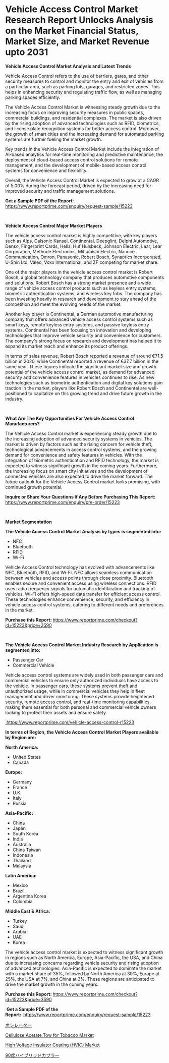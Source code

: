 <p><h1>Vehicle Access Control Market Research Report Unlocks Analysis on the Market Financial Status, Market Size, and Market Revenue upto 2031</h1></p><p><strong>Vehicle Access Control Market Analysis and Latest Trends</strong></p>
<p><p>Vehicle Access Control refers to the use of barriers, gates, and other security measures to control and monitor the entry and exit of vehicles from a particular area, such as parking lots, garages, and restricted zones. This helps in enhancing security and regulating traffic flow, as well as managing parking spaces efficiently.</p><p>The Vehicle Access Control Market is witnessing steady growth due to the increasing focus on improving security measures in public spaces, commercial buildings, and residential complexes. The market is also driven by the rising adoption of advanced technologies such as RFID, biometrics, and license plate recognition systems for better access control. Moreover, the growth of smart cities and the increasing demand for automated parking systems are further fueling the market growth.</p><p>Key trends in the Vehicle Access Control Market include the integration of AI-based analytics for real-time monitoring and predictive maintenance, the deployment of cloud-based access control solutions for remote management, and the development of mobile-based access control systems for convenience and flexibility.</p><p>Overall, the Vehicle Access Control Market is expected to grow at a CAGR of 5.00% during the forecast period, driven by the increasing need for improved security and traffic management solutions.</p></p>
<p><strong>Get a Sample PDF of the Report:&nbsp;</strong> <a href="https://www.reportprime.com/enquiry/request-sample/15223">https://www.reportprime.com/enquiry/request-sample/15223</a></p>
<p>&nbsp;</p>
<p><strong>Vehicle Access Control Major Market Players</strong></p>
<p><p>The vehicle access control market is highly competitive, with key players such as Alps, Calsonic Kansei, Continental, Deepglint, Delphi Automotive, Denso, Fingerprint Cards, Hella, Huf Hulsbeck, Johnson Electric, Lear, Lear Corporation, Methode Electronics, Mitsubishi Electric, Naunce Communication, Omron, Panasonic, Robert Bosch, Synaptics Incorporated, U-Shin Ltd, Valeo, Voxx International, and ZF competing for market share.</p><p>One of the major players in the vehicle access control market is Robert Bosch, a global technology company that produces automotive components and solutions. Robert Bosch has a strong market presence and a wide range of vehicle access control products such as keyless entry systems, biometric authentication systems, and wireless key fobs. The company has been investing heavily in research and development to stay ahead of the competition and meet the evolving needs of the market.</p><p>Another key player is Continental, a German automotive manufacturing company that offers advanced vehicle access control systems such as smart keys, remote keyless entry systems, and passive keyless entry systems. Continental has been focusing on innovation and developing technologies that improve vehicle security and convenience for customers. The company's strong focus on research and development has helped it to expand its market reach and enhance its product offerings.</p><p>In terms of sales revenue, Robert Bosch reported a revenue of around €71.5 billion in 2020, while Continental reported a revenue of €37.7 billion in the same year. These figures indicate the significant market size and growth potential of the vehicle access control market, as demand for advanced security and convenience features in vehicles continues to rise. As new technologies such as biometric authentication and digital key solutions gain traction in the market, players like Robert Bosch and Continental are well-positioned to capitalize on this growing trend and drive future growth in the industry.</p></p>
<p>&nbsp;</p>
<p><strong>What Are The Key Opportunities For Vehicle Access Control Manufacturers?</strong></p>
<p><p>The Vehicle Access Control market is experiencing steady growth due to the increasing adoption of advanced security systems in vehicles. The market is driven by factors such as the rising concern for vehicle theft, technological advancements in access control systems, and the growing demand for convenience and safety features in vehicles. With the integration of biometric authentication and RFID technology, the market is expected to witness significant growth in the coming years. Furthermore, the increasing focus on smart city initiatives and the development of connected vehicles are also expected to drive the market forward. The future outlook for the Vehicle Access Control market looks promising, with continued growth potential.</p></p>
<p><strong>Inquire or Share Your Questions If Any Before Purchasing This Report:</strong> <a href="https://www.reportprime.com/enquiry/pre-order/15223">https://www.reportprime.com/enquiry/pre-order/15223</a></p>
<p>&nbsp;</p>
<p><strong>Market Segmentation</strong></p>
<p><strong>The Vehicle Access Control Market Analysis by types is segmented into:</strong></p>
<p><ul><li>NFC</li><li>Bluetooth</li><li>RFID</li><li>Wi-Fi</li></ul></p>
<p><p>Vehicle Access Control technology has evolved with advancements like NFC, Bluetooth, RFID, and Wi-Fi. NFC allows seamless communication between vehicles and access points through close proximity. Bluetooth enables secure and convenient access using wireless connections. RFID uses radio frequency signals for automatic identification and tracking of vehicles. Wi-Fi offers high-speed data transfer for efficient access control. These technologies enhance convenience, security, and efficiency in vehicle access control systems, catering to different needs and preferences in the market.</p></p>
<p><strong>Purchase this Report:&nbsp;</strong><a href="https://www.reportprime.com/checkout?id=15223&price=3590">https://www.reportprime.com/checkout?id=15223&price=3590</a></p>
<p>&nbsp;</p>
<p><strong>The Vehicle Access Control Market Industry Research by Application is segmented into:</strong></p>
<p><ul><li>Passenger Car</li><li>Commercial Vehicle</li></ul></p>
<p><p>Vehicle access control systems are widely used in both passenger cars and commercial vehicles to ensure only authorized individuals have access to the vehicle. In passenger cars, these systems prevent theft and unauthorized usage, while in commercial vehicles they help in fleet management and driver monitoring. These systems provide heightened security, remote access control, and real-time monitoring capabilities, making them essential for both personal and commercial vehicle owners looking to protect their assets and ensure safety.</p></p>
<p><a href="https://www.reportprime.com/vehicle-access-control-r15223">&nbsp;https://www.reportprime.com/vehicle-access-control-r15223</a></p>
<p><strong>In terms of Region, the Vehicle Access Control Market Players available by Region are:</strong></p>
<p>
    <p> <strong> North America: </strong>
        <ul>
            <li>United States</li>
            <li>Canada</li>
        </ul>
        </p> 
    <p> <strong> Europe: </strong>
        <ul>
            <li>Germany</li>
            <li>France</li>
            <li>U.K.</li>
            <li>Italy</li>
            <li>Russia</li>
        </ul>
        </p> 
    <p> <strong> Asia-Pacific: </strong>
        <ul>
            <li>China</li>
            <li>Japan</li>
            <li>South Korea</li>
            <li>India</li>
            <li>Australia</li>
            <li>China Taiwan</li>
            <li>Indonesia</li>
            <li>Thailand</li>
            <li>Malaysia</li>
        </ul>
        </p> 
    <p> <strong> Latin America: </strong>
        <ul>
            <li>Mexico</li>
            <li>Brazil</li>
            <li>Argentina Korea</li>
            <li>Colombia</li>
        </ul>
        </p> 
    <p> <strong> Middle East & Africa: </strong>
        <ul>
            <li>Turkey</li>
            <li>Saudi</li>
            <li>Arabia</li>
            <li>UAE</li>
            <li>Korea</li>
        </ul>
    </p>
    </p>
<p><p>The vehicle access control market is expected to witness significant growth in regions such as North America, Europe, Asia-Pacific, the USA, and China due to increasing concerns regarding vehicle security and rising adoption of advanced technologies. Asia-Pacific is expected to dominate the market with a market share of 35%, followed by North America at 30%, Europe at 25%, the USA at 7%, and China at 3%. These regions are anticipated to drive the market growth in the coming years.</p></p>
<p><strong>Purchase this Report: </strong><a href="https://www.reportprime.com/checkout?id=15223&price=3590">https://www.reportprime.com/checkout?id=15223&price=3590</a></p>
<p>&nbsp;<strong>Get a Sample PDF of the Report:&nbsp;&nbsp;</strong><a href="https://www.reportprime.com/enquiry/request-sample/15223">https://www.reportprime.com/enquiry/request-sample/15223</a></p>
<p><strong></strong></p>
<p><p><a href="https://medium.com/@charityrice70/%E7%99%BA%E6%8C%AF%E5%99%A8%E5%B8%82%E5%A0%B4-%E7%AB%B6%E4%BA%89%E5%88%86%E6%9E%90-%E5%B8%82%E5%A0%B4%E5%8B%95%E5%90%91%E3%81%8A%E3%82%88%E3%81%B32031%E5%B9%B4%E3%81%BE%E3%81%A7%E3%81%AE%E4%BA%88%E6%B8%AC-7c4b4d198d8d">オシレーター</a></p><p><a href="https://www.linkedin.com/pulse/cellulose-acetate-tow-tobacco-market-furnish-information-omxxe?trackingId=zGHVpinglGRuv2opw9pL%2Bw%3D%3D">Cellulose Acetate Tow for Tobacco Market</a></p><p><a href="https://www.linkedin.com/pulse/high-voltage-insulator-coating-hvic-market-goal-estimating-hpf6e?trackingId=hLodOLeRMTT%2FQ8RVCTR7TQ%3D%3D">High Voltage Insulator Coating (HVIC) Market</a></p><p><a href="https://medium.com/@carllane655/90%E5%BA%A6%E3%83%8F%E3%82%A4%E3%83%96%E3%83%AA%E3%83%83%E3%83%89%E3%82%AB%E3%83%97%E3%83%A9%E3%81%AE%E5%B8%82%E5%A0%B4%E8%A6%8F%E6%A8%A1-%E5%B8%82%E5%A0%B4%E5%B1%95%E6%9C%9B%E3%81%A8%E5%B8%82%E5%A0%B4%E4%BA%88%E6%B8%AC-2024%E5%B9%B4%E3%81%8B%E3%82%892031%E5%B9%B4%E3%81%BE%E3%81%A7-8c0764312280">90度ハイブリッドカプラー</a></p></p>